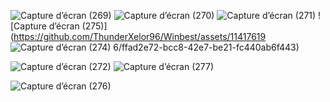 ![Capture d’écran (269)](https://github.com/ThunderXelor96/Winbest/assets/114176196/6ccee593-a81c-4cba-89a1-44c158299a9c)
![Capture d’écran (270)](https://github.com/ThunderXelor96/Winbest/assets/114176196/380a9392-e0da-45bf-a96a-b1af98fc09fa)
![Capture d’écran (271)](https://github.com/ThunderXelor96/Winbest/assets/114176196/f8870c46-e5cc-4a6a-9324-a48762cd4ed4)
![Capture d’écran (275)](https://github.com/ThunderXelor96/Winbest/assets/11417619
![Capture d’écran (274)](https://github.com/ThunderXelor96/Winbest/assets/114176196/f361f50d-9c58-4cb3-9a36-b3e33910a5d9)
6/ffad2e72-bcc8-42e7-be21-fc440ab6f443)

![Capture d’écran (272)](https://github.com/ThunderXelor96/Winbest/assets/114176196/5ecc0657-ea84-4318-84c4-047cd3edea27)
![Capture d’écran (277)](https://github.com/ThunderXelor96/Winbest/assets/114176196/f96f9dea-dffd-4ab9-85c1-c567272a77ef)

![Capture d’écran (276)](https://github.com/ThunderXelor96/Winbest/assets/114176196/04e30c18-92a5-4756-b925-84b18163f5ae)

